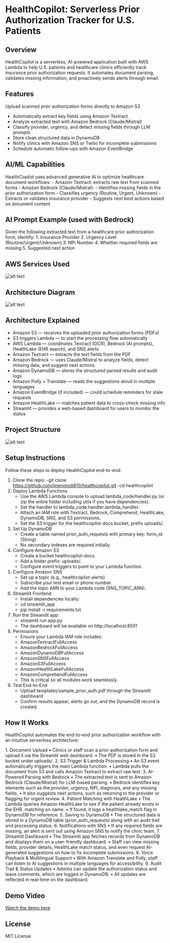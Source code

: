 # HealthCopilot: Serverless Prior Authorization Tracker for U.S. Patients

## Overview
HealthCopilot is a serverless, AI-powered application built with AWS Lambda to help U.S. patients and healthcare clinics efficiently track insurance prior authorization requests. It automates document parsing, validates missing information, and proactively sends alerts through email.

## Features
Upload scanned prior authorization forms directly to Amazon S3
- Automatically extract key fields using Amazon Textract
- Analyze extracted text with Amazon Bedrock (Claude/Mistral)
- Classify provider, urgency, and detect missing fields through LLM prompts
- Store clean structured data in DynamoDB
- Notify clinics with Amazon SNS or Twilio for incomplete submissions
- Schedule automatic follow-ups with Amazon EventBridge

## AI/ML Capabilities
HealthCopilot uses advanced generative AI to optimize healthcare document workflows:
    -   Amazon Textract: extracts raw text from scanned forms
    -   Amazon Bedrock (Claude/Mistral):
    -   Identifies missing fields in the prior authorization form
    -   Classifies urgency (Routine, Urgent, Unknown)
    -   Extracts or validates insurance provider
    -   Suggests next best actions based on document content

## AI Prompt Example (used with Bedrock)

Given the following extracted text from a healthcare prior authorization form, identify:
    1. Insurance Provider
    2. Urgency Level (Routine/Urgent/Unknown)
    3. NPI Number
    4. Whether required fields are missing
    5. Suggested next action


## AWS Services Used

![alt text](Services.png)

## Architecture Diagram

![alt text](Architecture.png)


## Architecture Explained
-   Amazon S3 — receives the uploaded prior authorization forms (PDFs)
-   S3 triggers Lambda — to start the processing flow automatically
-   AWS Lambda — coordinates Textract (OCR), Bedrock (AI prompts), HealthLake (EHR search), and SNS alerts
-   Amazon Textract — extracts the text fields from the PDF
-   Amazon Bedrock — uses Claude/Mistral to analyze fields, detect missing data, and suggest next actions
-   Amazon DynamoDB — stores the structured parsed results and audit logs
-   Amazon Polly + Translate — reads the suggestions aloud in multiple languages
-   Amazon EventBridge (if included) — could schedule reminders for stale requests
-   Amazon HealthLake — matches patient data to cross-check missing info
-   Streamlit — provides a web-based dashboard for users to monitor the status


## Project Structure

![alt text](Project_Struc.png)


##  Setup Instructions

Follow these steps to deploy HealthCopilot end-to-end:

1. Clone the repo:
    -git clone https://github.com/jinenmodi810/healthcopilot.git
    -cd healthcopilot
2. Deploy Lambda Functions
   - Use the AWS Lambda console to upload lambda_code/handler.py (or zip the entire folder including utils if you have dependencies).
   - Set the handler to lambda_code.handler.lambda_handler.
   - Attach an IAM role with Textract, Bedrock, Comprehend, HealthLake, DynamoDB, SNS, and S3 permissions.
   - Set the S3 trigger for the healthcopilot-docs bucket, prefix uploads/.
3. Set Up DynamoDB
   - Create a table named prior_auth_requests with primary key: form_id (String)
   - No secondary indexes are required initially.
4. Configure Amazon S3
   - Create a bucket healthcopilot-docs.
   - Add a folder prefix: uploads/.
   - Configure event triggers to point to your Lambda function.
5. Configure Amazon SNS 
    - Set up a topic (e.g., healthcopilot-alerts)
    - Subscribe your test email or phone number.
    - Add the topic ARN to your Lambda code (SNS_TOPIC_ARN).
6. Streamlit Frontend
    - Install dependencies locally:
    - cd streamlit_app
    - pip install -r requirements.txt
7. Run the Streamlit app:
    - streamlit run app.py
    - The dashboard will be available on http://localhost:8501
8. Permissions
    - Ensure your Lambda IAM role includes:
    - AmazonTextractFullAccess
    - AmazonBedrockFullAccess
    - AmazonDynamoDBFullAccess
    - AmazonSNSFullAccess
    - AmazonS3FullAccess
    - AmazonHealthLakeFullAccess
    - AmazonComprehendFullAccess
    - This is critical so all modules work seamlessly.
10. Test End-to-End
    - Upload templates/sample_prior_auth.pdf through the Streamlit dashboard
    - Confirm results appear, alerts go out, and the DynamoDB record is created.

##  How It Works

HealthCopilot automates the end-to-end prior authorization workflow with an intuitive serverless architecture:

1️. Document Upload
    •	Clinics or staff scan a prior authorization form and upload it via the Streamlit web dashboard.
    •	The PDF is stored in the S3 bucket under uploads/.
2️. S3 Trigger & Lambda Processing
    •	An S3 event automatically triggers the main Lambda function.
    •	Lambda pulls the document from S3 and calls Amazon Textract to extract raw text.
3️. AI-Powered Parsing with Bedrock
    •	The extracted text is sent to Amazon Bedrock (Claude/Mistral) for LLM-based parsing.
    •	Bedrock identifies key elements such as the provider, urgency, NPI, diagnosis, and any missing fields.
    •	It also suggests next actions, such as returning to the provider or flagging for urgent review.
4️. Patient Matching with HealthLake
    •	The Lambda queries Amazon HealthLake to see if the patient already exists in the EHR, matching on name.
    •	If found, it logs a healthlake_match flag in DynamoDB for reference.
5️. Saving to DynamoDB
	•	The structured data is stored in a DynamoDB table (prior_auth_requests) along with an audit trail and processing status.
6️. Notifications with SNS
	•	If any required fields are missing, an alert is sent out using Amazon SNS to notify the clinic team.
7️. Streamlit Dashboard
    •	The Streamlit app fetches records from DynamoDB and displays them on a user-friendly dashboard.
    •	Staff can view missing fields, provider details, HealthLake match status, and even request AI-generated suggestions on how to fix incomplete submissions.
8️. Voice Playback & Multilingual Support
	•	With Amazon Translate and Polly, staff can listen to AI suggestions in multiple languages for accessibility.
9️. Audit Trail & Status Updates
	•	Admins can update the authorization status and leave comments, which are logged in DynamoDB.
	•	All updates are reflected in real-time on the dashboard.


## Demo Video
[Watch the demo here](https://youtu.be/example)

## License
MIT License

